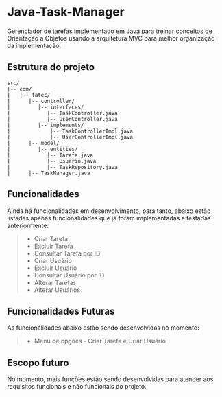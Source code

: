 # Java-Task-Manager
Gerenciador de tarefas implementado em Java para treinar conceitos de Orientação a Objetos usando a arquitetura MVC para melhor organização da implementação.

## Estrutura do projeto

```
src/
|-- com/
|   |-- fatec/
|      |-- controller/
|         |-- interfaces/
|            |-- TaskController.java
|            |-- UserController.java
|         |-- implements/
|             |-- TaskControllerImpl.java
|             |-- UserControllerImpl.java
|      |-- model/
|         |-- entities/
|            |-- Tarefa.java
|            |-- Usuario.java
|            |-- TaskRepository.java
|      |-- TaskManager.java
```

## Funcionalidades
Ainda há funcionalidades em desenvolvimento, para tanto, abaixo estão listadas apenas funcionalidades que já foram implementadas e testadas anteriormente:

> - Criar Tarefa
> - Excluir Tarefa
> - Consultar Tarefa por ID
> - Criar Usuário
> - Excluir Usuário
> - Consultar Usuário por ID
> - Alterar Tarefas
> - Alterar Usuários
  
## Funcionalidades Futuras
As funcionalidades abaixo estão sendo desenvolvidas no momento:

> - Menu de opções - Criar Tarefa e Criar Usuário

## Escopo futuro
No momento, mais funções estão sendo desenvolvidas para atender aos requisitos funcionais e não funcionais do projeto.
